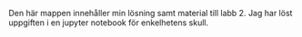 Den här mappen innehåller min lösning samt material till labb 2.
Jag har löst uppgiften i en jupyter notebook för enkelhetens skull.
